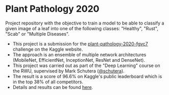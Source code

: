 # Plant Pathology 2020

Project repository with the objective to train a model to be able to classify a given image of a leaf into one of the following classes: "Healthy", "Rust", "Scab" or "Multiple Diseases".

* This project is a submission for the [plant-pathology-2020-fgvc7](https://www.kaggle.com/c/plant-pathology-2020-fgvc7) challenge on the Kaggle website.
* The approach is an ensemble of multiple network architectures (MobileNet, EfficientNet, InceptionNet, ResNet and DenseNet).
* This project was carried out as part of the "Deep Learning" course on the RWU, supervised by Mark Schutera ([@schutera](https://github.com/schutera)).
* The result is a score of 96.6% on Kaggle's public leaderboard which is in the top 38% of all competitors.
* Details and results can be found [here](./report.pdf).
